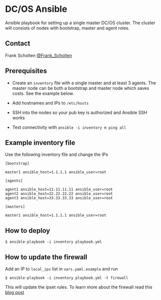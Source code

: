 # DC/OS Ansible

Ansible playbook for setting up a single master DC/OS cluster. The cluster will consists of nodes with bootstrap, master and agent roles.

## Contact

Frank Scholten [@Frank_Scholten](https://twitter.com/Frank_Scholten)

## Prerequisites

* Create an `inventory` file with a single master and at least 3 agents. The master node can be both a
bootstrap and master node which saves costs. See the example below.

* Add hostnames and IPs to `/etc/hosts`

* SSH into the nodes so your pub key is authorized and Ansible SSH works

* Test connectivity with `ansible -i inventory m ping all`

## Example inventory file

Use the following inventory file and change the IPs

```
[bootstrap]

master1 ansible_host=1.1.1.1 ansible_user=root

[agents]

agent1 ansible_host=11.11.11.11 ansible_user=root
agent2 ansible_host=22.22.22.22 ansible_user=root
agent3 ansible_host=33.33.33.33 ansible_user=root

[masters]

master1 ansible_host=1.1.1.1 ansible_user=root

```

## How to deploy

```$ ansible-playbook -i inventory playbook.yml```

## How to update the firewall

Add an IP to `local_ips` list in `vars.yaml.example` and run

```$ ansible-playbook -i inventory playbook.yml -t firewall```

This will update the ipset rules. To learn more about the firewall read this [blog post](http://container-solutions.com/how-to-secure-dcos-packet-cluster-ip-whitelisting-ipset/)
